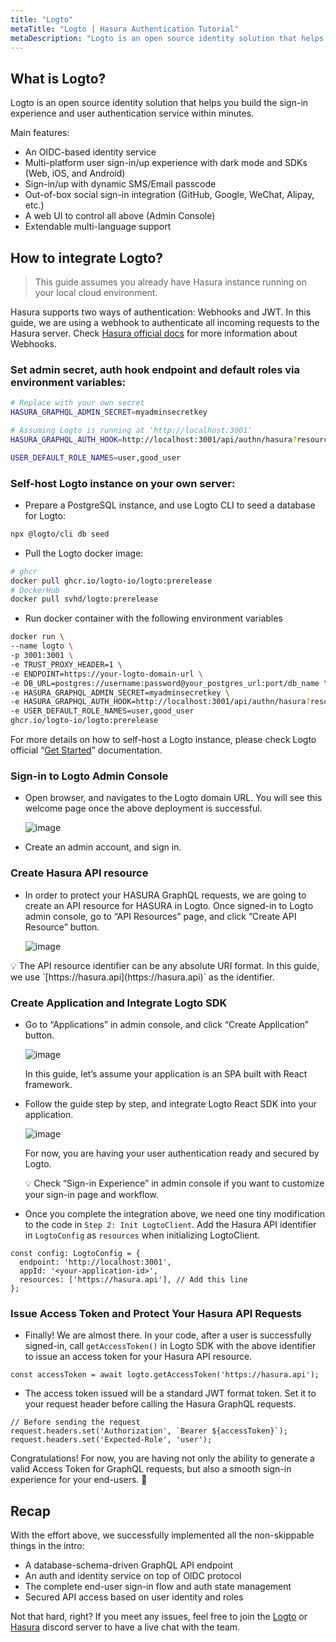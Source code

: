 ```yaml
---
title: "Logto"
metaTitle: "Logto | Hasura Authentication Tutorial"
metaDescription: "Logto is an open source identity solution that helps build the sign-in experience and user authentication service within minutes"
---
```


## What is Logto?

Logto is an open source identity solution that helps you build the sign-in experience and user authentication service within minutes.

Main features:

- An OIDC-based identity service
- Multi-platform user sign-in/up experience with dark mode and SDKs (Web, iOS, and Android)
- Sign-in/up with dynamic SMS/Email passcode
- Out-of-box social sign-in integration (GitHub, Google, WeChat, Alipay, etc.)
- A web UI to control all above (Admin Console)
- Extendable multi-language support

## How to integrate Logto?

> This guide assumes you already have Hasura instance running on your local cloud environment.
> 

Hasura supports two ways of authentication: Webhooks and JWT. In this guide, we are using a webhook to authenticate all incoming requests to the Hasura server. Check [Hasura official docs](https://hasura.io/docs/latest/auth/authentication/webhook/) for more information about Webhooks.

### Set admin secret, auth hook endpoint and default roles via environment variables:

```bash
# Replace with your own secret
HASURA_GRAPHQL_ADMIN_SECRET=myadminsecretkey

# Assuming Logto is running at 'http://localhost:3001'
HASURA_GRAPHQL_AUTH_HOOK=http://localhost:3001/api/authn/hasura?resource=https://hasura.api

USER_DEFAULT_ROLE_NAMES=user,good_user
```

### Self-host Logto instance on your own server:

- Prepare a PostgreSQL instance, and use Logto CLI to seed a database for Logto:

```bash
npx @logto/cli db seed
```

- Pull the Logto docker image:

```bash
# ghcr
docker pull ghcr.io/logto-io/logto:prerelease
# DockerHub
docker pull svhd/logto:prerelease
```

- Run docker container with the following environment variables

```bash
docker run \
--name logto \
-p 3001:3001 \
-e TRUST_PROXY_HEADER=1 \
-e ENDPOINT=https://your-logto-domain-url \
-e DB_URL=postgres://username:password@your_postgres_url:port/db_name \
-e HASURA_GRAPHQL_ADMIN_SECRET=myadminsecretkey \
-e HASURA_GRAPHQL_AUTH_HOOK=http://localhost:3001/api/authn/hasura?resource=https://hasura.api
-e USER_DEFAULT_ROLE_NAMES=user,good_user
ghcr.io/logto-io/logto:prerelease
```

For more details on how to self-host a Logto instance, please check Logto official “[Get Started](https://docs.logto.io/docs/tutorials/get-started/)” documentation.

### Sign-in to Logto Admin Console

- Open browser, and navigates to the Logto domain URL. You will see this welcome page once the above deployment is successful.
    
    ![image](https://user-images.githubusercontent.com/12833674/204700000-a3073c8e-191e-486a-b93c-f99c28a1eeec.png)
    
- Create an admin account, and sign in.

### Create Hasura API resource

- In order to protect your HASURA GraphQL requests, we are going to create an API resource for HASURA in Logto. Once signed-in to Logto admin console, go to “API Resources” page, and click “Create API Resource” button.
    
    ![image](https://user-images.githubusercontent.com/12833674/204700041-16f30fe8-7c6c-498c-a716-7d4394e09eb0.png)
    

<aside>
💡 The API resource identifier can be any absolute URI format. In this guide, we use `[https://hasura.api](https://hasura.api)` as the identifier.

</aside>

### Create Application and Integrate Logto SDK

- Go to “Applications” in admin console, and click “Create Application” button.
    
    ![image](https://user-images.githubusercontent.com/12833674/204700098-eeecbf84-faa3-4724-a8df-35e3b4a9e4d4.png)
    
    In this guide, let’s assume your application is an SPA built with React framework.
    
- Follow the guide step by step, and integrate Logto React SDK into your application.
    
    ![image](https://user-images.githubusercontent.com/12833674/204700117-c1cda4fa-4c3e-4e3c-a87e-cb38a42253ab.png)
    
    For now, you are having your user authentication ready and secured by Logto. 
    
    <aside>
    💡 Check “Sign-in Experience” in admin console if you want to customize your sign-in page and workflow.
    
    </aside>
    
- Once you complete the integration above, we need one tiny modification to the code in `Step 2: Init LogtoClient`. Add the Hasura API identifier in `LogtoConfig` as `resources` when initializing LogtoClient.

```tsx
const config: LogtoConfig = {
  endpoint: 'http://localhost:3001',
  appId: '<your-application-id>',
  resources: ['https://hasura.api'], // Add this line
};
```

### Issue Access Token and Protect Your Hasura API Requests

- Finally! We are almost there. In your code, after a user is successfully signed-in, call `getAccessToken()` in Logto SDK with the above identifier to issue an access token for your Hasura API resource.

```tsx
const accessToken = await logto.getAccessToken('https://hasura.api');
```

- The access token issued will be a standard JWT format token. Set it to your request header before calling the Hasura GraphQL requests.

```tsx
// Before sending the request
request.headers.set('Authorization', `Bearer ${accessToken}`);
request.headers.set('Expected-Role', 'user');
```

Congratulations! For now, you are having not only the ability to generate a valid Access Token for GraphQL requests, but also a smooth sign-in experience for your end-users. 👏

## Recap

With the effort above, we successfully implemented all the non-skippable things in the intro:

- A database-schema-driven GraphQL API endpoint
- An auth and identity service on top of OIDC protocol
- The complete end-user sign-in flow and auth state management
- Secured API access based on user identity and roles

Not that hard, right? If you meet any issues, feel free to join the [Logto](https://discord.gg/vRvwuwgpVX) or [Hasura](https://discord.gg/hasura) discord server to have a live chat with the team.
